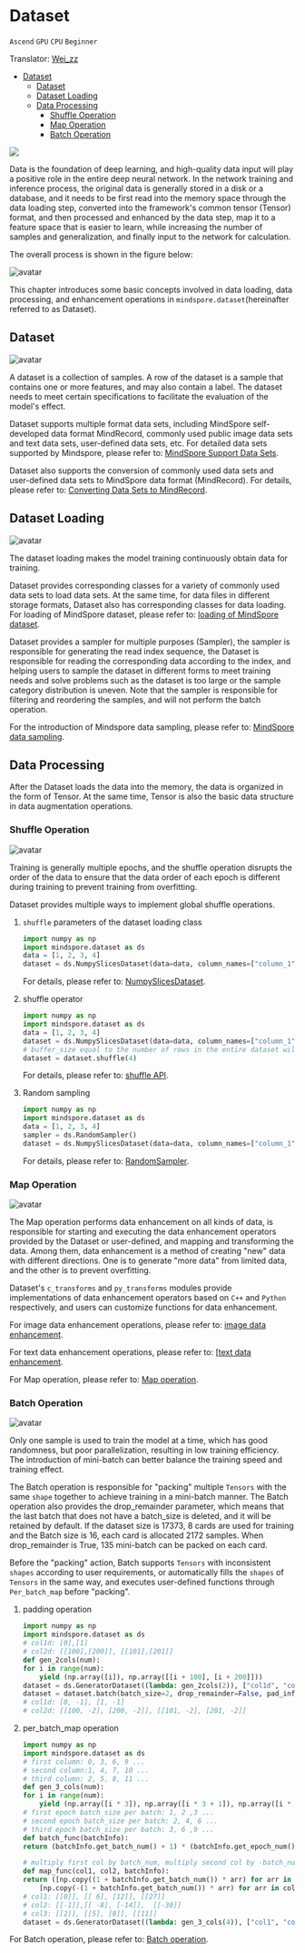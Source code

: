 # Dataset

`Ascend` `GPU` `CPU` `Beginner`

Translator: [Wei_zz](https://gitee.com/wei-zz)

<!-- TOC -->

- [Dataset](#dataset)
    - [Dataset](#data-set)
    - [Dataset Loading](#dataset-loading)
    - [Data Processing](#data-processing)
        - [Shuffle Operation](#shuffle-operation)
        - [Map Operation](#map-operation)
        - [Batch Operation](#batch-operation)

<!-- TOC -->

<a href="https://gitee.com/mindspore/docs/blob/master/docs/mindspore/programming_guide/source_en/dataset_introduction.md" target="_blank"><img src="https://gitee.com/mindspore/docs/raw/master/resource/_static/logo_source_en.png"></a>

Data is the foundation of deep learning, and high-quality data input will play a positive role in the entire deep neural network.
In the network training and inference process, the original data is generally stored in a disk or a database, and it needs to be first read into the memory space through the data loading step, converted into the framework's common tensor (Tensor) format, and then processed and enhanced by the data step, map it to a feature space that is easier to learn, while increasing the number of samples and generalization, and finally input to the network for calculation.

The overall process is shown in the figure below:

![avatar](images/basic_dataset_pipeline.png)

This chapter introduces some basic concepts involved in data loading, data processing, and enhancement operations in `mindspore.dataset`(hereinafter referred to as Dataset).

## Dataset

![avatar](images/basic_dataset_data.png)

A dataset is a collection of samples. A row of the dataset is a sample that contains one or more features, and may also contain a label. The dataset needs to meet certain specifications to facilitate the evaluation of the model's effect.

Dataset supports multiple format data sets, including MindSpore self-developed data format MindRecord, commonly used public image data sets and text data sets, user-defined data sets, etc. For detailed data sets supported by Mindspore, please refer to: [MindSpore Support Data Sets](https://www.mindspore.cn/docs/programming_guide/en/master/dataset_loading.html).

Dataset also supports the conversion of commonly used data sets and user-defined data sets to MindSpore data format (MindRecord). For details, please refer to: [Converting Data Sets to MindRecord](https://www.mindspore.cn/docs/programming_guide/en/master/convert_dataset.html).

## Dataset Loading

![avatar](images/basic_dataset_load.png)

The dataset loading makes the model training continuously obtain data for training.

Dataset provides corresponding classes for a variety of commonly used data sets to load data sets. At the same time, for data files in different storage formats, Dataset also has corresponding classes for data loading. For loading of MindSpore dataset, please refer to: [loading of MindSpore dataset](https://www.mindspore.cn/docs/programming_guide/en/master/dataset_loading.html).

Dataset provides a sampler for multiple purposes (Sampler), the sampler is responsible for generating the read index sequence, the Dataset is responsible for reading the corresponding data according to the index, and helping users to sample the dataset in different forms to meet training needs and solve problems such as the dataset is too large or the sample category distribution is uneven. Note that the sampler is responsible for filtering and reordering the samples, and will not perform the batch operation.

For the introduction of Mindspore data sampling, please refer to: [MindSpore data sampling](https://www.mindspore.cn/docs/programming_guide/en/master/sampler.html).

## Data Processing

After the Dataset loads the data into the memory, the data is organized in the form of Tensor. At the same time, Tensor is also the basic data structure in data augmentation operations.

### Shuffle Operation

![avatar](images/basic_dataset_shuffle.png)

Training is generally multiple epochs, and the shuffle operation disrupts the order of the data to ensure that the data order of each epoch is different during training to prevent training from overfitting.

Dataset provides multiple ways to implement global shuffle operations.

1. `shuffle` parameters of the dataset loading class

    ```python
    import numpy as np
    import mindspore.dataset as ds
    data = [1, 2, 3, 4]
    dataset = ds.NumpySlicesDataset(data=data, column_names=["column_1"], shuffle=True)
    ```

    For details, please refer to: [NumpySlicesDataset](https://www.mindspore.cn/docs/api/en/master/api_python/dataset/mindspore.dataset.NumpySlicesDataset.html).

2. shuffle operator

    ```python
    import numpy as np
    import mindspore.dataset as ds
    data = [1, 2, 3, 4]
    dataset = ds.NumpySlicesDataset(data=data, column_names=["column_1"])
    # buffer_size equal to the number of rows in the entire dataset will result in a global     shuffle
    dataset = dataset.shuffle(4)
    ```

    For details, please refer to: [shuffle API](https://www.mindspore.cn/docs/api/en/master/api_python/dataset/mindspore.dataset.GeneratorDataset.html#mindspore.dataset.GeneratorDataset.shuffle).

3. Random sampling

    ```python
    import numpy as np
    import mindspore.dataset as ds
    data = [1, 2, 3, 4]
    sampler = ds.RandomSampler()
    dataset = ds.NumpySlicesDataset(data=data, column_names=["column_1"],sampler=sampler)
    ```

    For details, please refer to: [RandomSampler](https://www.mindspore.cn/docs/api/en/master/api_python/dataset/mindspore.dataset.RandomSampler.html#mindspore-dataset-randomsampler).

### Map Operation

![avatar](images/basic_dataset_map.png)

The Map operation performs data enhancement on all kinds of data, is responsible for starting and executing the data enhancement operators provided by the Dataset or user-defined, and mapping and transforming the data. Among them, data enhancement is a method of creating "new" data with different directions. One is to generate "more data" from limited data, and the other is to prevent overfitting.

Dataset's `c_transforms` and `py_transforms` modules provide implementations of data enhancement operators based on `C++` and `Python` respectively, and users can customize functions for data enhancement.

For image data enhancement operations, please refer to: [image data enhancement](https://www.mindspore.cn/docs/programming_guide/en/master/augmentation.html).

For text data enhancement operations, please refer to: [[text data enhancement](https://www.mindspore.cn/docs/programming_guide/en/master/tokenizer.html).

For Map operation, please refer to: [Map operation](https://www.mindspore.cn/docs/api/en/master/api_python/dataset/mindspore.dataset.CelebADataset.html#mindspore.dataset.CelebADataset.map).

### Batch Operation

![avatar](images/basic_dataset_batch.png)

Only one sample is used to train the model at a time, which has good randomness, but poor parallelization, resulting in low training efficiency. The introduction of mini-batch can better balance the training speed and training effect.

The Batch operation is responsible for "packing" multiple `Tensors` with the same `shape` together to achieve training in a mini-batch manner. The Batch operation also provides the drop_remainder parameter, which means that the last batch that does not have a batch_size is deleted, and it will be retained by default. If the dataset size is 17373, 8 cards are used for training and the Batch size is 16, each card is allocated 2172 samples. When drop_remainder is True, 135 mini-batch can be packed on each card.

Before the "packing" action, Batch supports `Tensors` with inconsistent `shapes` according to user requirements, or automatically fills the `shapes` of `Tensors` in the same way, and executes user-defined functions through `Per_batch_map` before "packing".

1. padding operation

    ```python
    import numpy as np
    import mindspore.dataset as ds
    # col1d: [0],[1]
    # col2d: [[100],[200]], [[101],[201]]
    def gen_2cols(num):
    for i in range(num):
        yield (np.array([i]), np.array([[i + 100], [i + 200]]))
    dataset = ds.GeneratorDataset((lambda: gen_2cols(2)), ["col1d", "col2d"])
    dataset = dataset.batch(batch_size=2, drop_remainder=False, pad_info={"col2d": ([2, 2], -2) , "col1d": ([2], -1)})
    # col1d: [0, -1], [1, -1]
    # col2d: [[100, -2], [200, -2]], [[101, -2], [201, -2]]
    ```

2. per_batch_map operation

    ```python
    import numpy as np
    import mindspore.dataset as ds
    # first column: 0, 3, 6, 9 ...
    # second column:1, 4, 7, 10 ...
    # third column: 2, 5, 8, 11 ...
    def gen_3_cols(num):
    for i in range(num):
        yield (np.array([i * 3]), np.array([i * 3 + 1]), np.array([i * 3 + 2]))
    # first epoch batch_size per batch: 1, 2 ,3 ...
    # second epoch batch_size per batch: 2, 4, 6 ...
    # third epoch batch_size per batch: 3, 6 ,9 ...
    def batch_func(batchInfo):
    return (batchInfo.get_batch_num() + 1) * (batchInfo.get_epoch_num() + 1)

    # multiply first col by batch_num, multiply second col by -batch_num
    def map_func(col1, col2, batchInfo):
    return ([np.copy((1 + batchInfo.get_batch_num()) * arr) for arr in col1],
        [np.copy(-(1 + batchInfo.get_batch_num()) * arr) for arr in col2])
    # col1: [[0]], [[ 6], [12]], [[27]]
    # col2: [[-1]],[[ -8], [-14]],  [[-30]]
    # col3: [[2]], [[5], [8]], [[11]]
    dataset = ds.GeneratorDataset((lambda: gen_3_cols(4)), ["col1", "col2", "col3"]).batch (batch_size=batch_func, input_columns=["col1", "col2"], per_batch_map=map_func)
    ```

For Batch operation, please refer to: [Batch operation](https://www.mindspore.cn/docs/api/en/master/api_python/dataset/mindspore.dataset.CelebADataset.html#mindspore.dataset.CelebADataset.batch).
